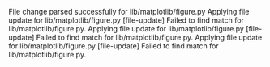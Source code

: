 File change parsed successfully for lib/matplotlib/figure.py
Applying file update for lib/matplotlib/figure.py
[file-update] Failed to find match for lib/matplotlib/figure.py.
Applying file update for lib/matplotlib/figure.py
[file-update] Failed to find match for lib/matplotlib/figure.py.
Applying file update for lib/matplotlib/figure.py
[file-update] Failed to find match for lib/matplotlib/figure.py.
